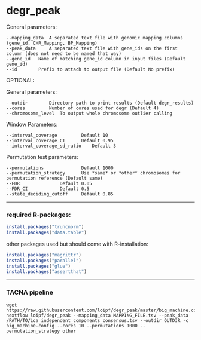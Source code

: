 # degr_peak

General parameters: 
```
--mapping_data	A separated text file with genomic mapping columns (gene_id, CHR_Mapping, BP_Mapping) 
--peak_data 	A separated text file with gene_ids on the first column (does not need to be named that way) 
--gene_id	Name of matching gene_id column in input files (Default gene_id) 
--id 		Prefix to attach to output file (Default No prefix) 
```

OPTIONAL:

General parameters:
```
--outdir		Directory path to print results (Default degr_results) 
--cores			Number of cores used for degr (Default 4) 
--chromosome_level	To output whole chromosome outlier calling
```

Window Parameters:
```
--interval_coverage 		Default 10 
--interval_coverage_CI		Default 0.95 
--interval_coverage_sd_ratio	Default 3 
```

Permutation test parameters:
```
--permutations              Default 1000
--permutation_strategy      Use *same* or *other* chromosomes for permutation reference (Default same)
--FDR 			    Default 0.05
--FDR_CI		    Default 0.5
--state_deciding_cutoff	    Default 0.85 
```



---
### required R-packages:
```R
install.packages("truncnorm")
install.packages("data.table")
```
other packages used but should come with R-installation:
```R
install.packages("magrittr")
install.packages("parallel")
install.packages("glue")
install.packages("assertthat")
```



---
### TACNA pipeline
```
wget https://raw.githubusercontent.com/loipf/degr_peak/master/big_machine.config
nextflow loipf/degr_peak --mapping_data MAPPING_FILE.tsv --peak_data /PATH/TO/ica_independent_components_consensus.tsv --outdir OUTDIR -c big_machine.config --cores 10 --permutations 1000 --permutation_strategy other
```



